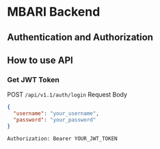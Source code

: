 # MBARI Backend

## Authentication and Authorization

## How to use API

### Get JWT Token

POST `/api/v1.1/auth/login` 
Request Body
```json
{
  "username": "your_username",
  "password": "your_password"
}
```

```shell
Authorization: Bearer YOUR_JWT_TOKEN
```